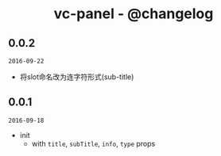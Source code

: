 <h1 align="center">vc-panel - @changelog</h1>

## 0.0.2

`2016-09-22`

- 将slot命名改为连字符形式(sub-title)

## 0.0.1

`2016-09-18`

- init
  - with `title`, `subTitle`, `info`, `type` props
